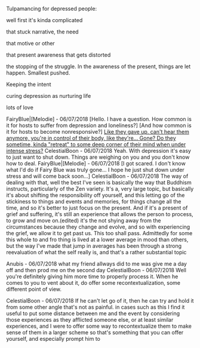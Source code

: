 
Tulpamancing for depressed people:

well first it's kinda complicated

that stuck narrative, the need 

that motive or other

that present awareness that gets distorted

the stopping of the struggle. In the awareness of the present, things are let happen. Smallest pushed. 

Keeping the intent

curing depression as nurturing life

lots of love


FairyBlue|[Melodie] - 06/07/2018
[Hello. I have a question. How common is it for hosts to suffer from depression and loneliness?]
[And how common is it for hosts to become nonresponsive?]
[Like they gave up, can't hear them anymore, you're in control of their body, like they're... Gone? Do they sometime, kinda "retreat" to some deep corner of their mind when under intense stress?](edited)
CelestialBoon - 06/07/2018
Yeah. With depression it's easy to just want to shut down.  Things are weighing on you and you don't know how to deal.
FairyBlue|[Melodie] - 06/07/2018
[I got scared. I don't know what I'd do if Fairy Blue was truly gone... I hope he just shut down under stress and will come back soon...]
CelestialBoon - 06/07/2018
The way of dealing with that, well the best I've seen is basically the way that Buddhism instructs, particularly of the Zen variety. It's a, very large topic, but basically it's about shifting the responsibility off yourself, and this letting go of the stickiness to things and events and memories, for things change all the time, and so it's better to just focus on the present. And if it's a present of grief and suffering, it's still an experience that allows the person to process, to grow and move on.(edited)
it's the not shying away from the circumstances because they change and evolve, and so with experiencing the grief, we allow it to get past us. This too shall pass.
Admittedly for some this whole to and fro thing is lived at a lower average in mood than others, but the way I've made that jump in averages has been through a strong reevaluation of what the self really is, and that's a rather substantial topic

Anubis - 06/07/2018
what my friend allways did to me was give me a day off and then prod me on the second day
CelestialBoon - 06/07/2018
Well you're definitely giving him more time to properly process it. When he comes to you to vent about it, do offer some recontextualization, some different point of view.

CelestialBoon - 06/07/2018
If he can't let go of it, then he can try and hold it from some other angle that's not as painful.
in cases such as this I find it useful to put some distance between me and the event by considering those experiences as they afflicted someone else, or at least similar experiences, and I were to offer some way to recontextualize them
to make sense of them in a larger scheme
so that's something that you can offer yourself, and especially prompt him to